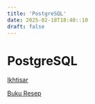 ```yaml
---
title: 'PostgreSQL'
date: 2025-02-18T18:40::10
draft: false
---
```


# PostgreSQL

[Ikhtisar](PostgreSQL%2080855f05784a46e394001bc8f9797b09/Ikhtisar%2095ba1418dd7c484889b5e21df083acee.md)

[Buku Resep](PostgreSQL%2080855f05784a46e394001bc8f9797b09/Buku%20Resep%2027745665711c48b597c9d48793b4ba48.md)
